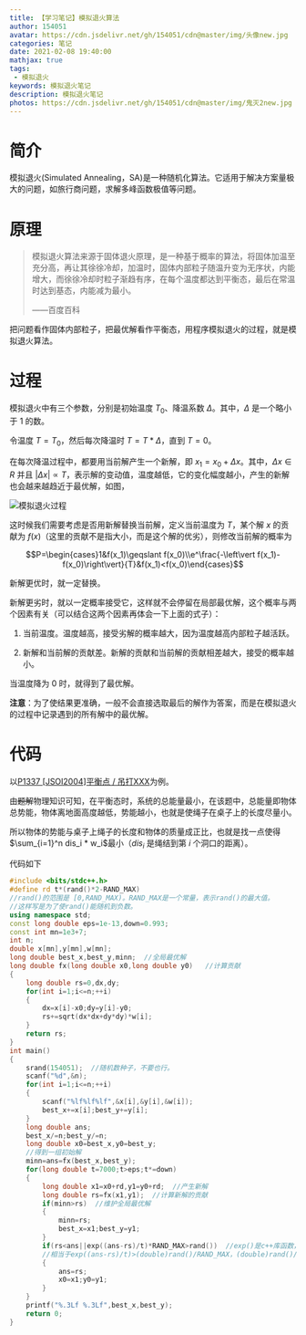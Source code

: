 ```yaml
---
title: 【学习笔记】模拟退火算法 
author: 154051
avatar: https://cdn.jsdelivr.net/gh/154051/cdn@master/img/头像new.jpg
categories: 笔记
date: 2021-02-08 19:40:00
mathjax: true
tags: 
 - 模拟退火
keywords: 模拟退火笔记
description: 模拟退火笔记
photos: https://cdn.jsdelivr.net/gh/154051/cdn@master/img/鬼灭2new.jpg
---
```


# 简介

模拟退火(Simulated Annealing，SA)是一种随机化算法。它适用于解决方案量极大的问题，如旅行商问题，求解多峰函数极值等问题。

# 原理

> 模拟退火算法来源于固体退火原理，是一种基于概率的算法，将固体加温至充分高，再让其徐徐冷却，加温时，固体内部粒子随温升变为无序状，内能增大，而徐徐冷却时粒子渐趋有序，在每个温度都达到平衡态，最后在常温时达到基态，内能减为最小。
>
> ——百度百科

把问题看作固体内部粒子，把最优解看作平衡态，用程序模拟退火的过程，就是模拟退火算法。

# 过程

模拟退火中有三个参数，分别是初始温度 $T_0$、降温系数 $\Delta$。其中，$\Delta$ 是一个略小于 $1$ 的数。

令温度 $T=T_0$，然后每次降温时 $T=T*\Delta$，直到 $T=0$。

在每次降温过程中，都要用当前解产生一个新解，即 $x_1=x_0+\Delta x$。其中，$\Delta x \in R$ 并且 $\left\vert \Delta x\right\vert \propto T$，表示解的变动值，温度越低，它的变化幅度越小，产生的新解也会越来越趋近于最优解，如图，

![模拟退火过程](https://oi-wiki.org/misc/images/simulated-annealing.gif)

这时候我们需要考虑是否用新解替换当前解，定义当前温度为 $T$，某个解 $x$ 的贡献为 $f(x)$（这里的贡献不是指大小，而是这个解的优劣），则修改当前解的概率为 

$$P=\begin{cases}1&f(x_1)\geqslant f(x_0)\\e^\frac{-\left\vert f(x_1)-f(x_0)\right\vert}{T}&f(x_1)<f(x_0)\end{cases}$$

新解更优时，就一定替换。

新解更劣时，就以一定概率接受它，这样就不会停留在局部最优解，这个概率与两个因素有关（可以结合这两个因素再体会一下上面的式子）：

1. 当前温度。温度越高，接受劣解的概率越大，因为温度越高内部粒子越活跃。

2. 新解和当前解的贡献差。新解的贡献和当前解的贡献相差越大，接受的概率越小。

当温度降为 $0$ 时，就得到了最优解。

**注意**：为了使结果更准确，一般不会直接选取最后的解作为答案，而是在模拟退火的过程中记录遇到的所有解中的最优解。

# 代码

以[P1337 [JSOI2004]平衡点 / 吊打XXX](https://www.luogu.com.cn/problem/P1337)为例。

由~~题解~~物理知识可知，在平衡态时，系统的总能量最小，在该题中，总能量即物体总势能，物体离地面高度越低，势能越小，也就是使绳子在桌子上的长度尽量小。

所以物体的势能与桌子上绳子的长度和物体的质量成正比，也就是找一点使得 $\sum_{i=1}^n dis_i * w_i$最小（$dis_i$ 是绳结到第 $i$ 个洞口的距离）。

代码如下
```cpp
#include <bits/stdc++.h>
#define rd t*(rand()*2-RAND_MAX)     
//rand()的范围是 [0,RAND_MAX)。RAND_MAX是一个常量，表示rand()的最大值。
//这样写是为了使rand()能随机到负数。 
using namespace std;
const long double eps=1e-13,down=0.993;
const int mn=1e3+7;
int n;
double x[mn],y[mn],w[mn];
long double best_x,best_y,minn;  //全局最优解 
long double fx(long double x0,long double y0)   //计算贡献 
{
	long double rs=0,dx,dy;
	for(int i=1;i<=n;++i)
	{
		dx=x[i]-x0;dy=y[i]-y0;
		rs+=sqrt(dx*dx+dy*dy)*w[i];
	}
	return rs;
}
int main()
{
	srand(154051);  //随机数种子，不要也行。
	scanf("%d",&n);
	for(int i=1;i<=n;++i)
	{
		scanf("%lf%lf%lf",&x[i],&y[i],&w[i]);
		best_x+=x[i];best_y+=y[i];
	}
	long double ans;
	best_x/=n;best_y/=n;
	long double x0=best_x,y0=best_y;
	//得到一组初始解 
	minn=ans=fx(best_x,best_y);
	for(long double t=7000;t>eps;t*=down)
	{
		long double x1=x0+rd,y1=y0+rd;  //产生新解 
		long double rs=fx(x1,y1);  //计算新解的贡献 
		if(minn>rs)  //维护全局最优解 
		{
			minn=rs;
			best_x=x1;best_y=y1;
		}
		if(rs<ans||exp((ans-rs)/t)*RAND_MAX>rand())  //exp()是c++库函数，exp(x)是求e的x次方 
		//相当于exp((ans-rs)/t)>(double)rand()/RAND_MAX，(double)rand()/RAND_MAX可以得到一个0~1之间的小数。一般会把除法变乘法保证精度。 
		{
			ans=rs;
			x0=x1;y0=y1;
		}
	}
	printf("%.3Lf %.3Lf",best_x,best_y);
	return 0;
}
```
